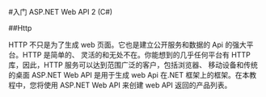 #入门 ASP.NET Web API 2 (C#)


##Http

HTTP 不只是为了生成 web 页面。它也是建立公开服务和数据的 Api 的强大平台。HTTP 是简单的、 灵活的和无处不在。你能想到的几乎任何平台有 HTTP 库，因此，HTTP 服务可以达到范围广泛的客户，包括浏览器、 移动设备和传统的桌面 
  ASP.NET Web API 是用于生成 web Api 在.NET 框架上的框架。在本教程中，您将使用 ASP.NET Web API 来创建 web API 返回的产品列表。